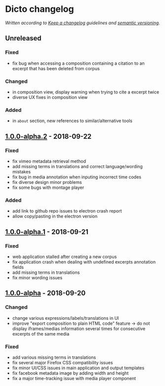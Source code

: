 # Dicto changelog

*Written according to [Keep a changelog](https://keepachangelog.com/en/1.0.0/) guidelines and [semantic versioning](https://semver.org/)*.

## Unreleased

### Fixed

* fix bug when accessing a composition containing a citation to an excerpt that has been deleted from corpus

### Changed

* in composition view, display warning when trying to cite a excerpt twice
* diverse UX fixes in composition view

### Added

* in `about` section, new references to similar/alternative tools

## [1.0.0-alpha.2](https://github.com/dictoapp/dicto/tree/1.0.0-alpha.2) - 2018-09-22

### Fixed

* fix vimeo metadata retrieval method
* add missing terms in translations and correct language/wording mistakes
* fix bug in media annotation when inputing incorrect time codes
* fix diverse design minor problems
* fix some bugs with montage player

### Added

* add link to github repo issues to electron crash report
* allow copy/pasting in the electron version

## [1.0.0-alpha.1](https://github.com/dictoapp/dicto/tree/1.0.0-alpha.1) - 2018-09-21

### Fixed

* web application stalled after creating a new corpus
* fix application crash when dealing with undefined excerpts annotation fields
* add missing terms in translations
* fix minor wording issues

## [1.0.0-alpha](https://github.com/dictoapp/dicto/tree/1.0.0-alpha) - 2018-09-20

### Changed

* change various expressions/labels/translations in UI
* improve "export composition to plain HTML code" feature -> do not display iframes/medias information several times for consecutive excerpts of the same media

### Fixed

* add various missing terms in translations
* fix several major Firefox CSS compatibility issues
* fix minor UI/CSS issues in main application and output templates
* fix facebook metadata image by adding width and height
* fix a major time-tracking issue with media player component
